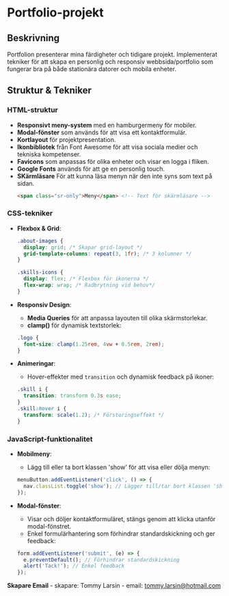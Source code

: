 # Portfolio-projekt


## Beskrivning
Portfolion presenterar mina färdigheter och tidigare projekt. Implementerat tekniker för att skapa en personlig och responsiv webbsida/portfolio som fungerar bra på både stationära datorer och mobila enheter.

## Struktur & Tekniker
### HTML-struktur
- **Responsivt meny-system** med en hamburgermeny för mobiler.
- **Modal-fönster** som används för att visa ett kontaktformulär.
- **Kortlayout** för projektpresentation.
- **Ikonbibliotek** från Font Awesome för att visa sociala medier och tekniska kompetenser.
- **Favicons** som anpassas för olika enheter och visar en logga i fliken.
- **Google Fonts** används för att ge en personlig touch.
- **SKärmläsare** För att kunna läsa menyn när den inte syns som text på sidan.
    ```html
    <span class="sr-only">Meny</span> <!-- Text för skärmläsare -->
### CSS-tekniker
- **Flexbox & Grid**:
    ```css
    .about-images {
      display: grid; /* Skapar grid-layout */
      grid-template-columns: repeat(3, 1fr); /* 3 kolumner */
    }

    .skills-icons {
      display: flex; /* Flexbox för ikonerna */
      flex-wrap: wrap; /* Radbrytning vid behov*/
    }
    ```

- **Responsiv Design**:
    - **Media Queries** för att anpassa layouten till olika skärmstorlekar.
    - **clamp()** för dynamisk textstorlek:
    ```css
    .logo {
      font-size: clamp(1.25rem, 4vw + 0.5rem, 2rem);
    }
    ```

- **Animeringar**:
    - Hover-effekter med `transition` och dynamisk feedback på ikoner:
    ```css
    .skill i {
      transition: transform 0.3s ease;
    }
    .skill:hover i {
      transform: scale(1.2); /* Förstoringseffekt */
    }
    ```

### JavaScript-funktionalitet
- **Mobilmeny**:
    - Lägg till eller ta bort klassen 'show' för att visa eller dölja menyn:
    ```javascript
    menuButton.addEventListener('click', () => {
      nav.classList.toggle('show'); // Lägger till/tar bort klassen 'show'
    });
    ```

- **Modal-fönster**:
    - Visar och döljer kontaktformuläret, stängs genom att klicka utanför modal-fönstret.
    - Enkel formulärhantering som förhindrar standardskickning och ger feedback:
    ```javascript
    form.addEventListener('submit', (e) => {
      e.preventDefault(); // Förhindrar standardskickning
      alert('Tack!'); // Enkel feedback
    });

**Skapare Email**
    - skapare: Tommy Larsin
    - email: tommy.larsin@hotmail.com